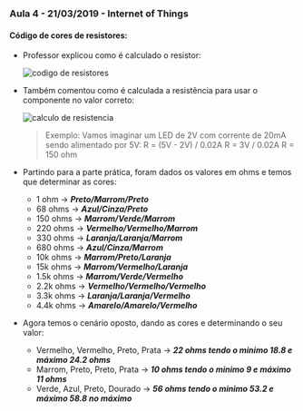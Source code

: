 ### Aula 4 - 21/03/2019 - Internet of Things

#### Código de cores de resistores:

- Professor explicou como é calculado o resistor:

    ![codigo de resistores](http://3.bp.blogspot.com/-aQat5vKmdqs/VQbqRVvdd8I/AAAAAAAAATE/JNvIZ4Mw0l4/s1600/codigo_de_cores_resistores.png)

- Também comentou como é calculada a resistência para usar o componente no valor correto:

    ![calculo de resistencia](https://1.bp.blogspot.com/-v-AjkP_C0Ms/VOfw2JrqP-I/AAAAAAAACkw/dN9tukoS7to/s1600/10373651_657546340998471_8642577972045171287_n.png)

    > Exemplo: Vamos imaginar um LED de 2V com corrente de 20mA sendo alimentado por 5V:
    R = (5V - 2V) / 0.02A
    R = 3V / 0.02A
    R = 150 ohm

- Partindo para a parte prática, foram dados os valores em ohms e temos que determinar as cores:
    -   1 ohm       -> **_Preto/Marrom/Preto_**
    -   68 ohms     -> **_Azul/Cinza/Preto_**
    -   150 ohms    -> **_Marrom/Verde/Marrom_**
    -   220 ohms    -> **_Vermelho/Vermelho/Marrom_**
    -   330 ohms    -> **_Laranja/Laranja/Marrom_**
    -   680 ohms    -> **_Azul/Cinza/Marrom_**
    -   10k ohms    -> **_Marrom/Preto/Laranja_**
    -   15k ohms    -> **_Marrom/Vermelho/Laranja_**
    -   1.5k ohms   -> **_Marrom/Verde/Vermelho_**
    -   2.2k ohms   -> **_Vermelho/Vermelho/Vermelho_**
    -   3.3k ohms   -> **_Laranja/Laranja/Vermelho_**
    -   4.4k ohms   -> **_Amarelo/Amarelo/Vermelho_**

- Agora temos o cenário oposto, dando as cores e determinando o seu valor:
    -   Vermelho, Vermelho, Preto, Prata    -> **_22 ohms tendo o minimo 18.8 e máximo 24.2 ohms_**
    -   Marrom, Preto, Preto, Prata         -> **_10 ohms tendo o minimo 9 e máximo 11 ohms_**
    -   Verde, Azul, Preto, Dourado         -> **_56 ohms tendo o minimo 53.2 e máximo 58.8 no máximo_**
